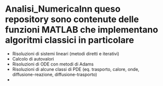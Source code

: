 # Analisi_NumericaInn queso repository sono contenute delle funzioni MATLAB che implementano algoritmi classici in particolare
  - Risoluzioni di sistemi lineari (metodi diretti e iterativi)
  - Calcolo di autovalori
  - Risoluzioni di ODE con metodi di Adams
  - Risoluzioni di alcune classi di PDE (eq. trasporto, calore, onde, diffusione-reazione, diffusione-trasporto)
  - 
